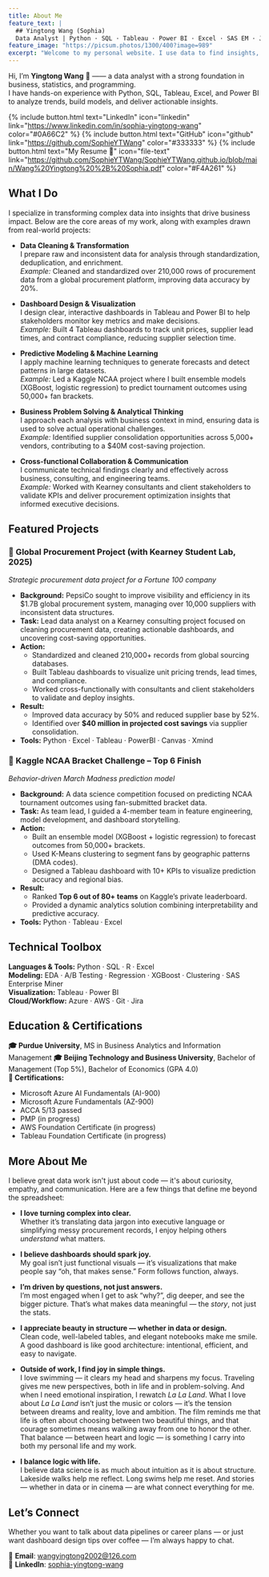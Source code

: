 ```yaml
---
title: About Me
feature_text: |
  ## Yingtong Wang (Sophia)
  Data Analyst | Python · SQL · Tableau · Power BI · Excel · SAS EM · Jira
feature_image: "https://picsum.photos/1300/400?image=989"
excerpt: "Welcome to my personal website. I use data to find insights, solve problems, and communicate value through clean, impactful visuals."
---
```


Hi, I’m **Yingtong Wang** 👋 —— a data analyst with a strong foundation in business, statistics, and programming.  
I have hands-on experience with Python, SQL, Tableau, Excel, and Power BI to analyze trends, build models, and deliver actionable insights.

{% include button.html text="LinkedIn" icon="linkedin" link="https://www.linkedin.com/in/sophia-yingtong-wang" color="#0A66C2" %}     {% include button.html text="GitHub" icon="github" link="https://github.com/SophieYTWang" color="#333333" %}     {% include button.html text="My Resume 📄" icon="file-text" link="https://github.com/SophieYTWang/SophieYTWang.github.io/blob/main/Wang%20Yingtong%20%2B%20Sophia.pdf" color="#F4A261" %}

## What I Do

I specialize in transforming complex data into insights that drive business impact. Below are the core areas of my work, along with examples drawn from real-world projects:

- **Data Cleaning & Transformation**  
  I prepare raw and inconsistent data for analysis through standardization, deduplication, and enrichment.  
  *Example:* Cleaned and standardized over 210,000 rows of procurement data from a global procurement platform, improving data accuracy by 20%.

- **Dashboard Design & Visualization**  
  I design clear, interactive dashboards in Tableau and Power BI to help stakeholders monitor key metrics and make decisions.  
  *Example:* Built 4 Tableau dashboards to track unit prices, supplier lead times, and contract compliance, reducing supplier selection time.

- **Predictive Modeling & Machine Learning**  
  I apply machine learning techniques to generate forecasts and detect patterns in large datasets.  
  *Example:* Led a Kaggle NCAA project where I built ensemble models (XGBoost, logistic regression) to predict tournament outcomes using 50,000+ fan brackets.

- **Business Problem Solving & Analytical Thinking**  
  I approach each analysis with business context in mind, ensuring data is used to solve actual operational challenges.  
  *Example:* Identified supplier consolidation opportunities across 5,000+ vendors, contributing to a $40M cost-saving projection.

- **Cross-functional Collaboration & Communication**  
  I communicate technical findings clearly and effectively across business, consulting, and engineering teams.  
  *Example:* Worked with Kearney consultants and client stakeholders to validate KPIs and deliver procurement optimization insights that informed executive decisions.

## Featured Projects

### 🔸 Global Procurement Project (with Kearney Student Lab, 2025) 
*Strategic procurement data project for a Fortune 100 company*

- **Background:** PepsiCo sought to improve visibility and efficiency in its $1.7B global procurement system, managing over 10,000 suppliers with inconsistent data structures.
- **Task:** Lead data analyst on a Kearney consulting project focused on cleaning procurement data, creating actionable dashboards, and uncovering cost-saving opportunities.
- **Action:**  
  - Standardized and cleaned 210,000+ records from global sourcing databases.
  - Built Tableau dashboards to visualize unit pricing trends, lead times, and compliance.
  - Worked cross-functionally with consultants and client stakeholders to validate and deploy insights.
- **Result:**  
  - Improved data accuracy by 50% and reduced supplier base by 52%.
  - Identified over **$40 million in projected cost savings** via supplier consolidation.
- **Tools:** Python · Excel · Tableau · PowerBI · Canvas · Xmind


### 🔸 Kaggle NCAA Bracket Challenge – Top 6 Finish 
*Behavior-driven March Madness prediction model*

- **Background:** A data science competition focused on predicting NCAA tournament outcomes using fan-submitted bracket data.
- **Task:** As team lead, I guided a 4-member team in feature engineering, model development, and dashboard storytelling.
- **Action:**  
  - Built an ensemble model (XGBoost + logistic regression) to forecast outcomes from 50,000+ brackets.
  - Used K-Means clustering to segment fans by geographic patterns (DMA codes).
  - Designed a Tableau dashboard with 10+ KPIs to visualize prediction accuracy and regional bias.
- **Result:**  
  - Ranked **Top 6 out of 80+ teams** on Kaggle’s private leaderboard.
  - Provided a dynamic analytics solution combining interpretability and predictive accuracy.
- **Tools:** Python · Tableau · Excel

## Technical Toolbox

**Languages & Tools:** Python · SQL · R · Excel   
**Modeling:** EDA · A/B Testing · Regression · XGBoost · Clustering · SAS Enterprise Miner  
**Visualization:** Tableau · Power BI  
**Cloud/Workflow:** Azure · AWS · Git · Jira

## Education & Certifications

**🎓 Purdue University**, MS in Business Analytics and Information Management 
**🎓 Beijing Technology and Business University**, Bachelor of Management (Top 5%), Bachelor of Economics (GPA 4.0)  
**📜 Certifications:**  
- Microsoft Azure AI Fundamentals (AI-900)  
- Microsoft Azure Fundamentals (AZ-900)  
- ACCA 5/13 passed
- PMP (in progress)
- AWS Foundation Certificate (in progress)
- Tableau Foundation Certificate (in progress)

## More About Me

I believe great data work isn't just about code — it's about curiosity, empathy, and communication. Here are a few things that define me beyond the spreadsheet:

- **I love turning complex into clear.**  
  Whether it’s translating data jargon into executive language or simplifying messy procurement records, I enjoy helping others *understand* what matters.

- **I believe dashboards should spark joy.**  
  My goal isn’t just functional visuals — it’s visualizations that make people say “oh, that makes sense.” Form follows function, always.

- **I’m driven by questions, not just answers.**  
  I’m most engaged when I get to ask “why?”, dig deeper, and see the bigger picture. That’s what makes data meaningful — the *story*, not just the stats.

- **I appreciate beauty in structure — whether in data or design.**  
  Clean code, well-labeled tables, and elegant notebooks make me smile. A good dashboard is like good architecture: intentional, efficient, and easy to navigate.

- **Outside of work, I find joy in simple things.**  
  I love swimming — it clears my head and sharpens my focus. Traveling gives me new perspectives, both in life and in problem-solving. And when I need emotional inspiration, I rewatch *La La Land*. What I love about *La La Land* isn’t just the music or colors — it’s the tension between dreams and reality, love and ambition. The film reminds me that life is often about choosing between two beautiful things, and that courage sometimes means walking away from one to honor the other. That balance — between heart and logic — is something I carry into both my personal life and my work.

- **I balance logic with life.**  
  I believe data science is as much about intuition as it is about structure. Lakeside walks help me reflect. Long swims help me reset. And stories — whether in data or in cinema — are what connect everything for me.

## Let’s Connect

Whether you want to talk about data pipelines or career plans — or just want dashboard design tips over coffee — I’m always happy to chat.

📧 **Email**: wangyingtong2002@126.com  
🔗 **LinkedIn**: [sophia-yingtong-wang](https://www.linkedin.com/in/sophia-yingtong-wang)
